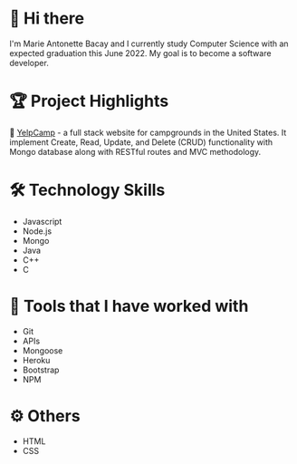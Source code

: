 # 👋 Hi there
I'm Marie Antonette Bacay and I currently study Computer Science with an expected graduation this June 2022. My goal is to become a software developer.

# 🏆 Project Highlights
🌱 [YelpCamp](https://github.com/bmarieay/yelp-camp) - a full stack website for campgrounds in the United States. It implement Create, Read, Update, and Delete (CRUD) functionality with Mongo database along with RESTful routes and MVC methodology.

# 🛠️ Technology Skills
- Javascript
- Node.js
- Mongo
- Java
- C++
- C

# 🧰 Tools that I have worked with
- Git
- APIs
- Mongoose
- Heroku
- Bootstrap
- NPM

# ⚙️ Others
- HTML
- CSS

